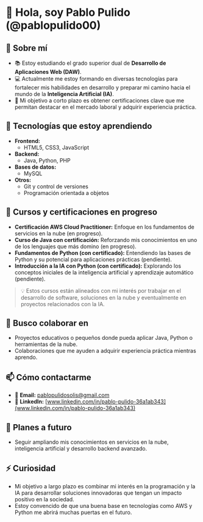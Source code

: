 # 👋 Hola, soy Pablo Pulido (@pablopulido00)

## 👀 Sobre mí
- 📚 Estoy estudiando el grado superior dual de **Desarrollo de Aplicaciones Web (DAW)**.
- 💻 Actualmente me estoy formando en diversas tecnologías para fortalecer mis habilidades en desarrollo y preparar mi camino hacia el mundo de la **Inteligencia Artificial (IA)**.
- 🎯 Mi objetivo a corto plazo es obtener certificaciones clave que me permitan destacar en el mercado laboral y adquirir experiencia práctica.

## 🌱 Tecnologías que estoy aprendiendo
- **Frontend:**
  - HTML5, CSS3, JavaScript
- **Backend:**
  - Java, Python, PHP
- **Bases de datos:**
  - MySQL
- **Otros:**
  - Git y control de versiones
  - Programación orientada a objetos

## 📜 Cursos y certificaciones en progreso
- **Certificación AWS Cloud Practitioner:** Enfoque en los fundamentos de servicios en la nube (en progreso).
- **Curso de Java con certificación:** Reforzando mis conocimientos en uno de los lenguajes que más domino (en progreso).
- **Fundamentos de Python (con certificado):** Entendiendo las bases de Python y su potencial para aplicaciones prácticas (pendiente).
- **Introducción a la IA con Python (con certificado):** Explorando los conceptos iniciales de la inteligencia artificial y aprendizaje automático (pendiente).

> 💡 Estos cursos están alineados con mi interés por trabajar en el desarrollo de software, soluciones en la nube y eventualmente en proyectos relacionados con la IA.

## 💞️ Busco colaborar en
- Proyectos educativos o pequeños donde pueda aplicar Java, Python o herramientas de la nube.
- Colaboraciones que me ayuden a adquirir experiencia práctica mientras aprendo.

## 📫 Cómo contactarme
- 📧 **Email:** pablopulidosolis@gmail.com
- 💼 **LinkedIn:** [www.linkedin.com/in/pablo-pulido-36a1ab343](www.linkedin.com/in/pablo-pulido-36a1ab343)

## 🚀 Planes a futuro
- Seguir ampliando mis conocimientos en servicios en la nube, inteligencia artificial y desarrollo backend avanzado.

## ⚡ Curiosidad
- Mi objetivo a largo plazo es combinar mi interés en la programación y la IA para desarrollar soluciones innovadoras que tengan un impacto positivo en la sociedad.
- Estoy convencido de que una buena base en tecnologías como AWS y Python me abrirá muchas puertas en el futuro.

<!---
pablopulido00/pablopulido00 es un repositorio ✨ especial ✨ porque su `README.md` (este archivo) aparece en tu perfil de GitHub.
Puedes hacer clic en el enlace de vista previa para verlo.
--->

